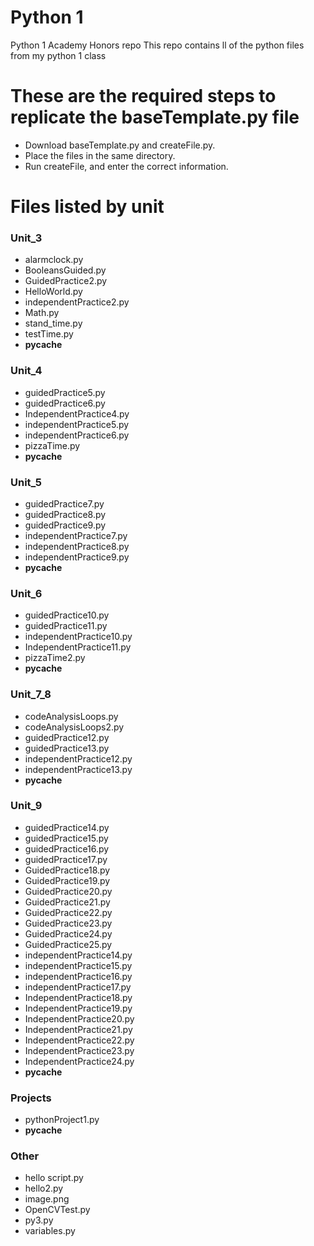 # Python 1
Python 1 Academy Honors repo
This repo contains ll of the python files from my python 1 class
# These are the required steps to replicate the baseTemplate.py file
 - Download baseTemplate.py and createFile.py.
 - Place the files in the same directory.
 - Run createFile, and enter the correct information.
# Files listed by unit
### Unit_3
 - alarmclock.py
 - BooleansGuided.py
 - GuidedPractice2.py
 - HelloWorld.py
 - independentPractice2.py
 - Math.py
 - stand_time.py
 - testTime.py
 - __pycache__

### Unit_4
 - guidedPractice5.py
 - guidedPractice6.py
 - IndependentPractice4.py
 - independentPractice5.py
 - independentPractice6.py
 - pizzaTime.py
 - __pycache__

### Unit_5
 - guidedPractice7.py
 - guidedPractice8.py
 - guidedPractice9.py
 - independentPractice7.py
 - independentPractice8.py
 - independentPractice9.py
 - __pycache__

### Unit_6
 - guidedPractice10.py
 - guidedPractice11.py
 - independentPractice10.py
 - IndependentPractice11.py
 - pizzaTime2.py
 - __pycache__

### Unit_7_8
 - codeAnalysisLoops.py
 - codeAnalysisLoops2.py
 - guidedPractice12.py
 - guidedPractice13.py
 - independentPractice12.py
 - independentPractice13.py
 - __pycache__

### Unit_9
 - guidedPractice14.py
 - guidedPractice15.py
 - guidedPractice16.py
 - guidedPractice17.py
 - GuidedPractice18.py
 - GuidedPractice19.py
 - GuidedPractice20.py
 - GuidedPractice21.py
 - GuidedPractice22.py
 - GuidedPractice23.py
 - GuidedPractice24.py
 - GuidedPractice25.py
 - independentPractice14.py
 - independentPractice15.py
 - independentPractice16.py
 - independentPractice17.py
 - IndependentPractice18.py
 - IndependentPractice19.py
 - IndependentPractice20.py
 - IndependentPractice21.py
 - IndependentPractice22.py
 - IndependentPractice23.py
 - IndependentPractice24.py
 - __pycache__

### Projects
 - pythonProject1.py
 - __pycache__

### Other
 - hello script.py
 - hello2.py
 - image.png
 - OpenCVTest.py
 - py3.py
 - variables.py

